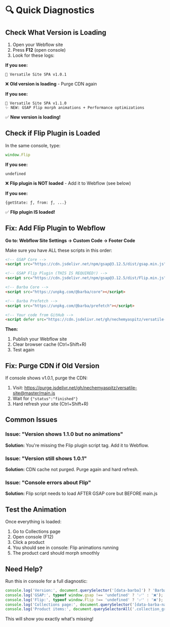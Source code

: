 # 🔍 Quick Diagnostics

## Check What Version is Loading

1. Open your Webflow site
2. Press **F12** (open console)
3. Look for these logs:

**If you see:**
```
🚀 Versatile Site SPA v1.0.1
```
❌ **Old version is loading** - Purge CDN again

**If you see:**
```
🚀 Versatile Site SPA v1.1.0
✨ NEW: GSAP Flip morph animations + Performance optimizations
```
✅ **New version is loading!**

## Check if Flip Plugin is Loaded

In the same console, type:
```javascript
window.Flip
```

**If you see:**
```
undefined
```
❌ **Flip plugin is NOT loaded** - Add it to Webflow (see below)

**If you see:**
```
{getState: ƒ, from: ƒ, ...}
```
✅ **Flip plugin IS loaded!**

## Fix: Add Flip Plugin to Webflow

**Go to: Webflow Site Settings → Custom Code → Footer Code**

Make sure you have ALL these scripts in this order:

```html
<!-- GSAP Core -->
<script src="https://cdn.jsdelivr.net/npm/gsap@3.12.5/dist/gsap.min.js"></script>

<!-- GSAP Flip Plugin (THIS IS REQUIRED!) -->
<script src="https://cdn.jsdelivr.net/npm/gsap@3.12.5/dist/Flip.min.js"></script>

<!-- Barba Core -->
<script src="https://unpkg.com/@barba/core"></script>

<!-- Barba Prefetch -->
<script src="https://unpkg.com/@barba/prefetch"></script>

<!-- Your code from GitHub -->
<script defer src="https://cdn.jsdelivr.net/gh/nechemyaspitz/versatile-site@master/main.js"></script>
```

**Then:**
1. Publish your Webflow site
2. Clear browser cache (Ctrl+Shift+R)
3. Test again

## Fix: Purge CDN if Old Version

If console shows v1.0.1, purge the CDN:

1. Visit: https://purge.jsdelivr.net/gh/nechemyaspitz/versatile-site@master/main.js
2. Wait for `{"status":"finished"}`
3. Hard refresh your site (Ctrl+Shift+R)

## Common Issues

### Issue: "Version shows 1.1.0 but no animations"
**Solution:** You're missing the Flip plugin script tag. Add it to Webflow.

### Issue: "Version still shows 1.0.1"
**Solution:** CDN cache not purged. Purge again and hard refresh.

### Issue: "Console errors about Flip"
**Solution:** Flip script needs to load AFTER GSAP core but BEFORE main.js

## Test the Animation

Once everything is loaded:

1. Go to Collections page
2. Open console (F12)
3. Click a product
4. You should see in console: Flip animations running
5. The product card should morph smoothly

## Need Help?

Run this in console for a full diagnostic:

```javascript
console.log('Version:', document.querySelector('[data-barba]') ? 'Barba loaded' : 'Barba missing');
console.log('GSAP:', typeof window.gsap !== 'undefined' ? '✅' : '❌');
console.log('Flip:', typeof window.Flip !== 'undefined' ? '✅' : '❌');
console.log('Collections page:', document.querySelector('[data-barba-namespace="collections"]') ? '✅' : '❌');
console.log('Product items:', document.querySelectorAll('.collection_grid-item').length);
```

This will show you exactly what's missing!

